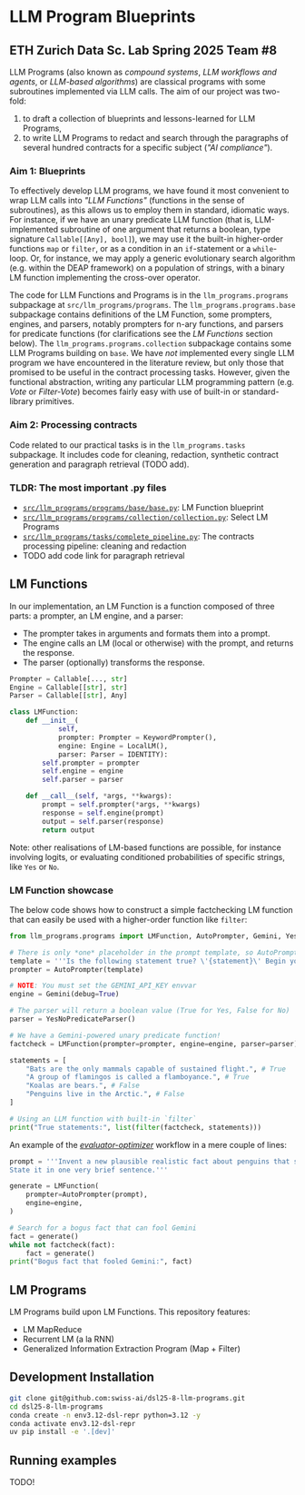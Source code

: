 # LLM Program Blueprints
## ETH Zurich Data Sc. Lab Spring 2025 Team #8

LLM Programs (also known as *compound systems*, *LLM workflows and agents*, or *LLM-based algorithms*) are classical programs with some subroutines implemented via LLM calls.
The aim of our project was two-fold:
1. to draft a collection of blueprints and lessons-learned for LLM Programs,
2. to write LLM Programs to redact and search through the paragraphs of several hundred contracts for a specific subject (*"AI compliance"*).

### Aim 1: Blueprints

To effectively develop LLM programs, we have found it most convenient to wrap LLM calls into *"LLM Functions"* (functions in the sense of subroutines), as this allows us to employ them in standard, idiomatic ways.
For instance, if we have an unary predicate LLM function (that is, LLM-implemented subroutine of one argument that returns a boolean, type signature `Callable[[Any], bool]`), we may use it the built-in higher-order functions `map` or `filter`, or as a condition in an `if`-statement or a `while`-loop.
Or, for instance, we may apply a generic evolutionary search algorithm (e.g. within the DEAP framework) on a population of strings, with a binary LM function implementing the cross-over operator.

The code for LLM Functions and Programs is in the `llm_programs.programs` subpackage at `src/llm_programs/programs`.
The `llm_programs.programs.base` subpackage contains definitions of the LM Function, some prompters, engines, and parsers, notably prompters for n-ary functions, and parsers for predicate functions (for clarifications see the *LM Functions* section below).
The `llm_programs.programs.collection` subpackage contains some LLM Programs building on `base`.
We have *not* implemented every single LLM program we have encountered in the literature review, but only those that promised to be useful in the contract processing tasks.
However, given the functional abstraction, writing any particular LLM programming pattern (e.g. *Vote* or *Filter-Vote*) becomes fairly easy with use of built-in or standard-library primitives.

### Aim 2: Processing contracts

Code related to our practical tasks is in the `llm_programs.tasks` subpackage. It includes code for cleaning, redaction, synthetic contract generation and paragraph retrieval (TODO add).

### TLDR: The most important .py files

- [`src/llm_programs/programs/base/base.py`](http://github.com/swiss-ai/dsl25-8-llm-programs/blob/main/src/llm_programs/programs/base/base.py): LM Function blueprint
- [`src/llm_programs/programs/collection/collection.py`](https://github.com/swiss-ai/dsl25-8-llm-programs/blob/main/src/llm_programs/programs/collection/collection.py): Select LM Programs
- [`src/llm_programs/tasks/complete_pipeline.py`](https://github.com/swiss-ai/dsl25-8-llm-programs/blob/main/src/llm_programs/tasks/complete_pipeline.py): The contracts processing pipeline: cleaning and redaction
- TODO add code link for paragraph retrieval

## LM Functions

In our implementation, an LM Function is a function composed of three parts: a prompter, an LM engine, and a parser:
- The prompter takes in arguments and formats them into a prompt.
- The engine calls an LM (local or otherwise) with the prompt, and returns the response.
- The parser (optionally) transforms the response.

```py
Prompter = Callable[..., str]
Engine = Callable[[str], str]
Parser = Callable[[str], Any]

class LMFunction:
    def __init__(
            self,
            prompter: Prompter = KeywordPrompter(),
            engine: Engine = LocalLM(),
            parser: Parser = IDENTITY):
        self.prompter = prompter
        self.engine = engine
        self.parser = parser

    def __call__(self, *args, **kwargs):
        prompt = self.prompter(*args, **kwargs)
        response = self.engine(prompt)
        output = self.parser(response)
        return output
```

Note: other realisations of LM-based functions are possible, for instance involving logits, or evaluating conditioned probabilities of specific strings, like `Yes` or `No`.

### LM Function showcase

The below code shows how to construct a simple factchecking LM function that can easily be used with a higher-order function like `filter`:

```py
from llm_programs.programs import LMFunction, AutoPrompter, Gemini, YesNoPredicateParser

# There is only *one* placeholder in the prompt template, so AutoPrompter will result in a *unary* function.
template = '''Is the following statement true? \'{statement}\' Begin your answer with "Yes" or "No".'''
prompter = AutoPrompter(template)

# NOTE: You must set the GEMINI_API_KEY envvar
engine = Gemini(debug=True)

# The parser will return a boolean value (True for Yes, False for No)
parser = YesNoPredicateParser()

# We have a Gemini-powered unary predicate function! 
factcheck = LMFunction(prompter=prompter, engine=engine, parser=parser)

statements = [
    "Bats are the only mammals capable of sustained flight.", # True
    "A group of flamingos is called a flamboyance.", # True
    "Koalas are bears.", # False
    "Penguins live in the Arctic.", # False
]

# Using an LLM function with built-in `filter`
print("True statements:", list(filter(factcheck, statements)))
```

An example of the [*evaluator-optimizer*](https://www.anthropic.com/engineering/building-effective-agents) workflow in a mere couple of lines:

```py
prompt = '''Invent a new plausible realistic fact about penguins that sounds true but is actually subtly false.
State it in one very brief sentence.'''

generate = LMFunction(
    prompter=AutoPrompter(prompt),
    engine=engine,
)

# Search for a bogus fact that can fool Gemini
fact = generate()
while not factcheck(fact):
    fact = generate()
print("Bogus fact that fooled Gemini:", fact)
```

## LM Programs

LM Programs build upon LM Functions. This repository features:
- LM MapReduce
- Recurrent LM (a la RNN)
- Generalized Information Extraction Program (Map + Filter)

## Development Installation

```sh
git clone git@github.com:swiss-ai/dsl25-8-llm-programs.git
cd dsl25-8-llm-programs
conda create -n env3.12-dsl-repr python=3.12 -y
conda activate env3.12-dsl-repr
uv pip install -e '.[dev]'
```

## Running examples

TODO!
